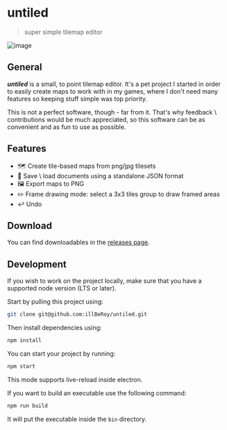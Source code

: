 # untiled
> super simple tilemap editor

![image](https://user-images.githubusercontent.com/6681893/67148571-7ce09a80-f2a9-11e9-98e8-c5e938cf73ee.png)

## General
***untiled*** is a small, to point tilemap editor. It's a pet project I started in order to easily create maps to work with in my games, where I don't need many features so keeping stuff simple was top priority.

This is not a perfect software, though - far from it. That's why feedback \ contributions would be much appreciated, so this software can be as convenient and as fun to use as possible.

## Features
* 🗺 Create tile-based maps from png/jpg tilesets
* 💾 Save \ load documents using a standalone JSON format
* 🖼 Export maps to PNG
* ✏️ Frame drawing mode: select a 3x3 tiles group to draw framed areas
* ↩ Undo

## Download
You can find downloadables in the [releases page](https://github.com/illBeRoy/untiled/releases).

## Development
If you wish to work on the project locally, make sure that you have a supported node version (LTS or later).

Start by pulling this project using:
```bash
git clone git@github.com:illBeRoy/untiled.git
```

Then install dependencies using:
```bash
npm install
```

You can start your project by running:
```bash
npm start
```

This mode supports live-reload inside electron.

If you want to build an executable use the following command:
```bash
npm run build
```
It will put the executable inside the `bin` directory.
